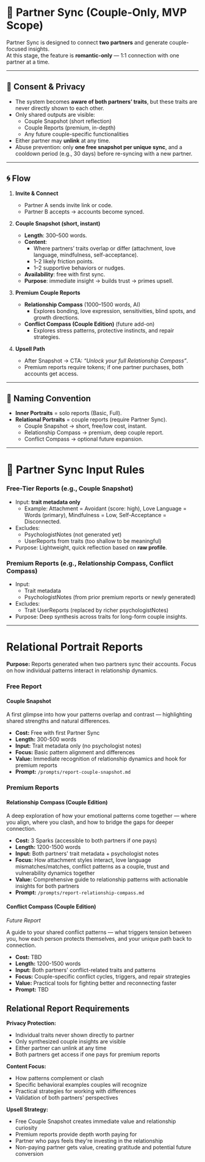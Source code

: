 # 🔗 Partner Sync (Couple-Only, MVP Scope)

Partner Sync is designed to connect **two partners** and generate couple-focused insights.  
At this stage, the feature is **romantic-only** — 1:1 connection with one partner at a time.

---

## 🔐 Consent & Privacy

- The system becomes **aware of both partners’ traits**, but these traits are never directly shown to each other.
- Only shared outputs are visible:
  - Couple Snapshot (short reflection)
  - Couple Reports (premium, in-depth)
  - Any future couple-specific functionalities
- Either partner may **unlink** at any time.
- Abuse prevention: only **one free snapshot per unique sync**, and a cooldown period (e.g., 30 days) before re-syncing with a new partner.

---

## 🌀 Flow

1. **Invite & Connect**
   - Partner A sends invite link or code.
   - Partner B accepts → accounts become synced.

2. **Couple Snapshot (short, instant)**
   - **Length**: 300–500 words.
   - **Content**:
     - Where partners’ traits overlap or differ (attachment, love language, mindfulness, self-acceptance).
     - 1–2 likely friction points.
     - 1–2 supportive behaviors or nudges.
   - **Availability**: free with first sync.
   - **Purpose**: immediate insight → builds trust → primes upsell.

3. **Premium Couple Reports**
   - **Relationship Compass** (1000–1500 words, AI)
     - Explores bonding, love expression, sensitivities, blind spots, and growth directions.
   - **Conflict Compass (Couple Edition)** (future add-on)
     - Explores stress patterns, protective instincts, and repair strategies.

4. **Upsell Path**
   - After Snapshot → CTA: _“Unlock your full Relationship Compass”_.
   - Premium reports require tokens; if one partner purchases, both accounts get access.

---

## 🧭 Naming Convention

- **Inner Portraits** = solo reports (Basic, Full).
- **Relational Portraits** = couple reports (require Partner Sync).
  - Couple Snapshot → short, free/low cost, instant.
  - Relationship Compass → premium, deep couple report.
  - Conflict Compass → optional future expansion.

---

# 🔗 Partner Sync Input Rules

### Free-Tier Reports (e.g., Couple Snapshot)

- Input: **trait metadata only**
  - Example: Attachment = Avoidant (score: high), Love Language = Words (primary), Mindfulness = Low, Self-Acceptance = Disconnected.
- Excludes:
  - PsychologistNotes (not generated yet)
  - UserReports from traits (too shallow to be meaningful)
- Purpose: Lightweight, quick reflection based on **raw profile**.

### Premium Reports (e.g., Relationship Compass, Conflict Compass)

- Input:
  - Trait metadata
  - PsychologistNotes (from prior premium reports or newly generated)
- Excludes:
  - Trait UserReports (replaced by richer psychologistNotes)
- Purpose: Deep synthesis across traits for long-form couple insights.

---

# Relational Portrait Reports

**Purpose:** Reports generated when two partners sync their accounts. Focus on how individual patterns interact in relationship dynamics.

### Free Report

#### Couple Snapshot

A first glimpse into how your patterns overlap and contrast — highlighting shared strengths and natural differences.

- **Cost:** Free with first Partner Sync
- **Length:** 300-500 words
- **Input:** Trait metadata only (no psychologist notes)
- **Focus:** Basic pattern alignment and differences
- **Value:** Immediate recognition of relationship dynamics and hook for premium reports
- **Prompt:** `/prompts/report-couple-snapshot.md`

### Premium Reports

#### Relationship Compass (Couple Edition)

A deep exploration of how your emotional patterns come together — where you align, where you clash, and how to bridge the gaps for deeper connection.

- **Cost:** 3 Sparks (accessible to both partners if one pays)
- **Length:** 1200-1500 words
- **Input:** Both partners' trait metadata + psychologist notes
- **Focus:** How attachment styles interact, love language mismatches/matches, conflict patterns as a couple, trust and vulnerability dynamics together
- **Value:** Comprehensive guide to relationship patterns with actionable insights for both partners
- **Prompt:** `/prompts/report-relationship-compass.md`

#### Conflict Compass (Couple Edition)

_Future Report_

A guide to your shared conflict patterns — what triggers tension between you, how each person protects themselves, and your unique path back to connection.

- **Cost:** TBD
- **Length:** 1200-1500 words
- **Input:** Both partners' conflict-related traits and patterns
- **Focus:** Couple-specific conflict cycles, triggers, and repair strategies
- **Value:** Practical tools for fighting better and reconnecting faster
- **Prompt:** TBD

## Relational Report Requirements

**Privacy Protection:**

- Individual traits never shown directly to partner
- Only synthesized couple insights are visible
- Either partner can unlink at any time
- Both partners get access if one pays for premium reports

**Content Focus:**

- How patterns complement or clash
- Specific behavioral examples couples will recognize
- Practical strategies for working with differences
- Validation of both partners' perspectives

**Upsell Strategy:**

- Free Couple Snapshot creates immediate value and relationship curiosity
- Premium reports provide depth worth paying for
- Partner who pays feels they're investing in the relationship
- Non-paying partner gets value, creating gratitude and potential future conversion
